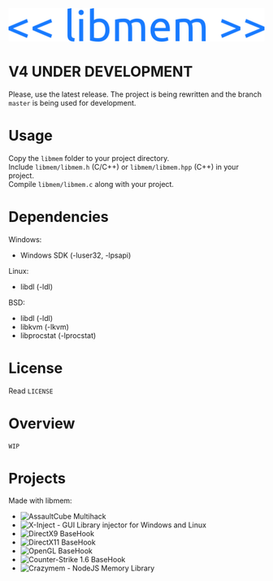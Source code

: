 ![libmem-logo](LOGO.png)  
#   
# V4 UNDER DEVELOPMENT
Please, use the latest release. The project is being rewritten and the branch `master` is being used for development.  
# Usage
Copy the `libmem` folder to your project directory.  
Include `libmem/libmem.h` (C/C++) or `libmem/libmem.hpp` (C++) in your project.  
Compile `libmem/libmem.c` along with your project.  

# Dependencies
Windows:  
- Windows SDK (-luser32, -lpsapi)  
  
Linux:  
- libdl (-ldl)  
  
BSD:  
- libdl (-ldl)  
- libkvm (-lkvm)  
- libprocstat (-lprocstat)  

# License
Read `LICENSE`  
  
# Overview
```
WIP
```

# Projects
Made with libmem:  
- ![AssaultCube Multihack](https://github.com/rdbo/AssaultCube-Multihack)  
- ![X-Inject - GUI Library injector for Windows and Linux](https://github.com/rdbo/x-inject)  
- ![DirectX9 BaseHook](https://github.com/rdbo/DX9-BaseHook)  
- ![DirectX11 BaseHook](https://github.com/rdbo/DX11-BaseHook)  
- ![OpenGL BaseHook](https://github.com/rdbo/GL-BaseHook)  
- ![Counter-Strike 1.6 BaseHook](https://github.com/rdbo/cstrike-basehook)  
- ![Crazymem - NodeJS Memory Library](https://github.com/karliky/Crazymem)  
  
